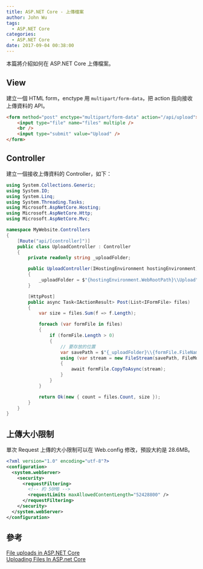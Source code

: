 ```yaml
---
title: ASP.NET Core - 上傳檔案
author: John Wu
tags:
  - ASP.NET Core
categories:
  - ASP.NET Core
date: 2017-09-04 00:38:00
---
```


本篇將介紹如何在 ASP.NET Core 上傳檔案。  

<!-- more -->

## View

建立一個 HTML form，enctype 用 `multipart/form-data`，把 action 指向接收上傳資料的 API。

```html
<form method="post" enctype="multipart/form-data" action="/api/upload">
    <input type="file" name="files" multiple />
    <br />
    <input type="submit" value="Upload" />
</form>
```

## Controller

建立一個接收上傳資料的 Controller，如下：

```cs
using System.Collections.Generic;
using System.IO;
using System.Linq;
using System.Threading.Tasks;
using Microsoft.AspNetCore.Hosting;
using Microsoft.AspNetCore.Http;
using Microsoft.AspNetCore.Mvc;

namespace MyWebsite.Controllers
{
    [Route("api/[controller]")]
    public class UploadController : Controller
    {
        private readonly string _uploadFolder;

        public UploadController(IHostingEnvironment hostingEnvironment)
        {
            _uploadFolder = $"{hostingEnvironment.WebRootPath}\\Upload";
        }

        [HttpPost]
        public async Task<IActionResult> Post(List<IFormFile> files)
        {
            var size = files.Sum(f => f.Length);

            foreach (var formFile in files)
            {
                if (formFile.Length > 0)
                {
                    // 要存放的位置
                    var savePath = $"{_uploadFolder}\\{formFile.FileName}";
                    using (var stream = new FileStream(savePath, FileMode.Create))
                    {
                        await formFile.CopyToAsync(stream);
                    }
                }
            }

            return Ok(new { count = files.Count, size });
        }
    }
}
```

## 上傳大小限制

單次 Request 上傳的大小限制可以在 Web.config 修改，預設大約是 28.6MB。
```xml
<?xml version="1.0" encoding="utf-8"?>
<configuration>
  <system.webServer>
    <security>
      <requestFiltering>
        <!-- 約 50MB -->
        <requestLimits maxAllowedContentLength="52428800" />
      </requestFiltering>
    </security>
  </system.webServer>
</configuration>
```

## 參考

[File uploads in ASP.NET Core](https://docs.microsoft.com/en-us/aspnet/core/mvc/models/file-uploads)  
[Uploading Files In ASP.net Core](https://dotnetcoretutorials.com/2017/03/12/uploading-files-asp-net-core/)